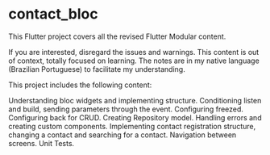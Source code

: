 # contact_bloc

This Flutter project covers all the revised Flutter Modular content.

If you are interested, disregard the issues and warnings. This content is out of context, totally focused on learning. The notes are in my native language (Brazilian Portuguese) to facilitate my understanding.

This project includes the following content:

Understanding bloc widgets and implementing structure.
Conditioning listen and build, sending parameters through the event.
Configuring freezed.
Configuring back for CRUD.
Creating Repository model.
Handling errors and creating custom components.
Implementing contact registration structure, changing a contact and searching for a contact.
Navigation between screens.
Unit Tests.
